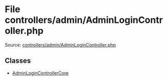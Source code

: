 File controllers/admin/AdminLoginController.php
=========

Source: [controllers/admin/AdminLoginController.php](https://github.com/PrestaShop/PrestaShop/blob/1.6.0.9/controllers/admin/AdminLoginController.php)


Classes
-------

* [AdminLoginControllerCore](class.AdminLoginControllerCore.md)

